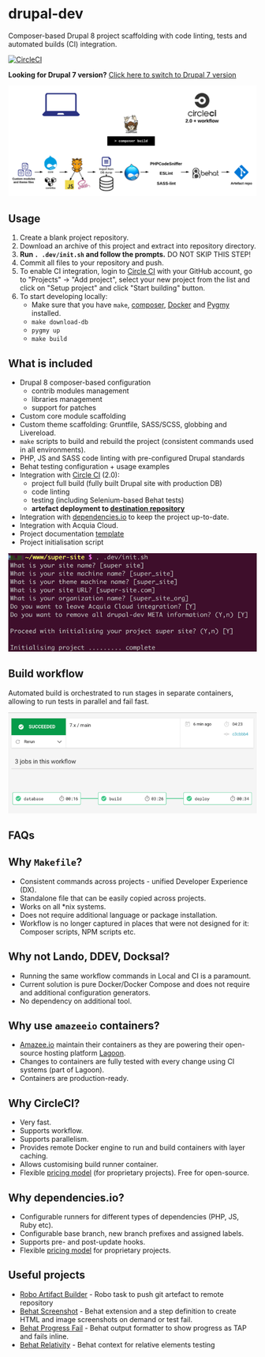 # drupal-dev
Composer-based Drupal 8 project scaffolding with code linting, tests and automated builds (CI) integration.

[![CircleCI](https://circleci.com/gh/integratedexperts/drupal-dev/tree/8.x.svg?style=shield)](https://circleci.com/gh/integratedexperts/drupal-dev/tree/8.x)

**Looking for Drupal 7 version?**
[Click here to switch to Drupal 7 version](https://github.com/integratedexperts/drupal-dev/tree/7.x)

![Workflow](.dev/images/workflow.png)

## Usage
1. Create a blank project repository.
2. Download an archive of this project and extract into repository directory.
3. **Run `. .dev/init.sh` and follow the prompts.** DO NOT SKIP THIS STEP!
4. Commit all files to your repository and push.
5. To enable CI integration, login to [Circle CI](https://circleci.com/) with your GitHub account, go to "Projects" -> "Add project", select your new project from the list and click on "Setup project" and click "Start building" button.
6. To start developing locally:
   - Make sure that you have `make`, [composer](https://getcomposer.org/), [Docker](https://www.docker.com/) and [Pygmy](https://docs.amazee.io/local_docker_development/pygmy.html) installed.
   - `make download-db`    
   - `pygmy up`
   - `make build`

## What is included
- Drupal 8 composer-based configuration
  - contrib modules management
  - libraries management
  - support for patches
- Custom core module scaffolding
- Custom theme scaffolding: Gruntfile, SASS/SCSS, globbing and Livereload.    
- `make` scripts to build and rebuild the project (consistent commands used in all environments).
- PHP, JS and SASS code linting with pre-configured Drupal standards
- Behat testing configuration + usage examples 
- Integration with [Circle CI](https://circleci.com/) (2.0):
  - project full build (fully built Drupal site with production DB)
  - code linting
  - testing (including Selenium-based Behat tests)
  - **artefact deployment to [destination repository](https://github.com/integratedexperts/drupal-dev-destination)**
- Integration with [dependencies.io](https://dependencies.io) to keep the project up-to-date.
- Integration with Acquia Cloud.
- Project documentation [template](.dev/README.template.md)
- Project initialisation script

![Project Init](.dev/images/project-init.png)

## Build workflow
Automated build is orchestrated to run stages in separate containers, allowing to run tests in parallel and fail fast.

![CircleCI build workflow](.dev/images/circleci_build.png)

## FAQs

## Why `Makefile`?
- Consistent commands across projects - unified Developer Experience (DX).
- Standalone file that can be easily copied across projects.
- Works on all *nix systems.
- Does not require additional language or package installation.
- Workflow is no longer captured in places that were not designed for it: Composer scripts, NPM scripts etc.

## Why not Lando, DDEV, Docksal?
- Running the same workflow commands in Local and CI is a paramount.
- Current solution is pure Docker/Docker Compose and does not require and additional configuration generators.
- No dependency on additional tool.

## Why use `amazeeio` containers?
- [Amazee.io](https://www.amazee.io/) maintain their containers as they are powering their open-source hosting platform [Lagoon](https://github.com/amazeeio/lagoon).
- Changes to containers are fully tested with every change using CI systems (part of Lagoon).
- Containers are production-ready.

## Why CircleCI?
- Very fast.
- Supports workflow.
- Supports parallelism.
- Provides remote Docker engine to run and build containers with layer caching.
- Allows customising build runner container.
- Flexible [pricing model](https://circleci.com/pricing/) (for proprietary projects). Free for open-source.

## Why dependencies.io?
- Configurable runners for different types of dependencies (PHP, JS, Ruby etc).
- Configurable base branch, new branch prefixes and assigned labels.
- Supports pre- and post-update hooks. 
- Flexible [pricing model](https://www.dependencies.io/pricing/) for proprietary projects.

## Useful projects

- [Robo Artifact Builder](https://github.com/integratedexperts/robo-git-artefact) - Robo task to push git artefact to remote repository
- [Behat Screenshot](https://github.com/integratedexperts/behat-screenshot) - Behat extension and a step definition to create HTML and image screenshots on demand or test fail.
- [Behat Progress Fail](https://github.com/integratedexperts/behat-format-progress-fail) - Behat output formatter to show progress as TAP and fails inline.
- [Behat Relativity](https://github.com/integratedexperts/behat-relativity) - Behat context for relative elements testing
